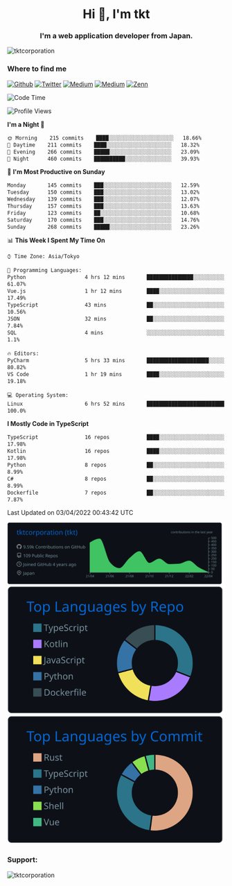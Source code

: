 <h1 align="center">Hi 👋, I'm tkt</h1>
<h3 align="center">I'm a web application developer from Japan.</h3>

<p align="left"> <img src="https://komarev.com/ghpvc/?username=tktcorporation&label=Profile%20views&color=0e75b6&style=flat" alt="tktcorporation" /> </p>

<h3>Where to find me</h3>
<p>
<a href="https://github.com/tktcorporation" target="_blank"><img alt="Github" src="https://img.shields.io/badge/GitHub-%2312100E.svg?&style=for-the-badge&logo=Github&logoColor=white" /></a>
<a href="https://twitter.com/tktcorporation" target="_blank"><img alt="Twitter" src="https://img.shields.io/badge/twitter-%231DA1F2.svg?&style=for-the-badge&logo=twitter&logoColor=white" /></a>
<a href="https://www.linkedin.com/in/tktcorporation" target="_blank"><img alt="Medium" src="https://img.shields.io/badge/linkdin-0a66c2.svg?&style=for-the-badge&logo=linkedin&logoColor=white" /></a>
<a href="https://qiita.com/tktcorporation" target="_blank"><img alt="Medium" src="https://img.shields.io/badge/qiita-55C500.svg?&style=for-the-badge&logo=qiita&logoColor=white" /></a>
<a href="https://zenn.dev/tktcorporation" target="_blank"><img alt="Zenn" src="https://img.shields.io/badge/Zenn-3EA8FF.svg?&style=for-the-badge&logo=Zenn&logoColor=white" /></a>
</p>
  
<!--START_SECTION:waka-->
![Code Time](http://img.shields.io/badge/Code%20Time-230%20hrs%2023%20mins-blue)

![Profile Views](http://img.shields.io/badge/Profile%20Views-0-blue)

**I'm a Night 🦉** 

```text
🌞 Morning    215 commits    ████░░░░░░░░░░░░░░░░░░░░░   18.66% 
🌆 Daytime    211 commits    ████░░░░░░░░░░░░░░░░░░░░░   18.32% 
🌃 Evening    266 commits    █████░░░░░░░░░░░░░░░░░░░░   23.09% 
🌙 Night      460 commits    ██████████░░░░░░░░░░░░░░░   39.93%

```
📅 **I'm Most Productive on Sunday** 

```text
Monday       145 commits    ███░░░░░░░░░░░░░░░░░░░░░░   12.59% 
Tuesday      150 commits    ███░░░░░░░░░░░░░░░░░░░░░░   13.02% 
Wednesday    139 commits    ███░░░░░░░░░░░░░░░░░░░░░░   12.07% 
Thursday     157 commits    ███░░░░░░░░░░░░░░░░░░░░░░   13.63% 
Friday       123 commits    ██░░░░░░░░░░░░░░░░░░░░░░░   10.68% 
Saturday     170 commits    ███░░░░░░░░░░░░░░░░░░░░░░   14.76% 
Sunday       268 commits    █████░░░░░░░░░░░░░░░░░░░░   23.26%

```


📊 **This Week I Spent My Time On** 

```text
⌚︎ Time Zone: Asia/Tokyo

💬 Programming Languages: 
Python                   4 hrs 12 mins       ███████████████░░░░░░░░░░   61.07% 
Vue.js                   1 hr 12 mins        ████░░░░░░░░░░░░░░░░░░░░░   17.49% 
TypeScript               43 mins             ██░░░░░░░░░░░░░░░░░░░░░░░   10.56% 
JSON                     32 mins             ██░░░░░░░░░░░░░░░░░░░░░░░   7.84% 
SQL                      4 mins              ░░░░░░░░░░░░░░░░░░░░░░░░░   1.1%

🔥 Editors: 
PyCharm                  5 hrs 33 mins       ████████████████████░░░░░   80.82% 
VS Code                  1 hr 19 mins        ████░░░░░░░░░░░░░░░░░░░░░   19.18%

💻 Operating System: 
Linux                    6 hrs 52 mins       █████████████████████████   100.0%

```

**I Mostly Code in TypeScript** 

```text
TypeScript               16 repos            ████░░░░░░░░░░░░░░░░░░░░░   17.98% 
Kotlin                   16 repos            ████░░░░░░░░░░░░░░░░░░░░░   17.98% 
Python                   8 repos             ██░░░░░░░░░░░░░░░░░░░░░░░   8.99% 
C#                       8 repos             ██░░░░░░░░░░░░░░░░░░░░░░░   8.99% 
Dockerfile               7 repos             ██░░░░░░░░░░░░░░░░░░░░░░░   7.87%

```



 Last Updated on 03/04/2022 00:43:42 UTC
<!--END_SECTION:waka-->

[![](https://raw.githubusercontent.com/tktcorporation/tktcorporation/master/profile-summary-card-output/github_dark/0-profile-details.svg)](https://github.com/vn7n24fzkq/github-profile-summary-cards)
[![](https://raw.githubusercontent.com/tktcorporation/tktcorporation/master/profile-summary-card-output/github_dark/1-repos-per-language.svg)](https://github.com/vn7n24fzkq/github-profile-summary-cards) [![](https://raw.githubusercontent.com/tktcorporation/tktcorporation/master/profile-summary-card-output/github_dark/2-most-commit-language.svg)](https://github.com/vn7n24fzkq/github-profile-summary-cards)

<h3 align="left">Support:</h3>
<p><a href="https://www.buymeacoffee.com/tktcorporation"> <img align="left" src="https://cdn.buymeacoffee.com/buttons/v2/default-yellow.png" height="50" width="210" alt="tktcorporation" /></a></p><br><br>
